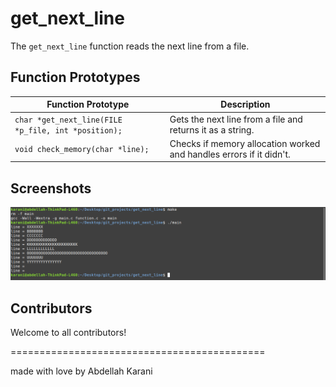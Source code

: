 # get_next_line

The `get_next_line` function reads the next line from a file.

## Function Prototypes

| Function Prototype                              | Description                                                                                   |
|-------------------------------------------------|-----------------------------------------------------------------------------------------------|
| `char *get_next_line(FILE *p_file, int *position);` | Gets the next line from a file and returns it as a string. |
| `void check_memory(char *line);`                 | Checks if memory allocation worked and handles errors if it didn't.                   |



## Screenshots
![Get Next Line](get_next_line.png)



## Contributors

Welcome to all contributors!

============================================

made with love by Abdellah Karani

